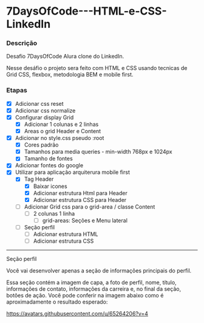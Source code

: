 # 7DaysOfCode---HTML-e-CSS-LinkedIn

### Descrição 
Desafio 7DaysOfCode Alura clone do LinkedIn.

Nesse desáfio o projeto sera feito com HTML e CSS usando tecnicas de Grid CSS, flexbox, metodologia BEM e mobile first.
### Etapas
- [x] Adicionar css reset
- [x] Adicionar css normalize
- [x] Configurar display Grid
    - [x] Adicionar 1 colunas e 2 linhas
    - [x] Areas o grid Header e Content
- [x] Adicionar no style.css pseudo :root
    - [x] Cores padrão
    - [x] Tamanhos para media queries - min-width 768px e 1024px
    - [x] Tamanho de fontes
- [x] Adicionar fontes do google
- [x] Utilizar para aplicação arquiterura mobile first
    - [x] Tag Header 
        - [x] Baixar icones
        - [x] Adicionar estrutura Html para Header
        - [x] Adicionar estrutura CSS para Header
    - [ ] Adicionar Grid css para o grid-area / classe Content
        - [ ] 2 colunas 1 linha
            - [ ] grid-areas: Seções e Menu lateral
    - [ ] Seção perfil
        - [ ] Adicionar estrutura HTML
        - [ ] Adicionar estrutura CSS 
    
---- 
Seção perfil

Você vai desenvolver apenas a seção de informações principais do perfil.

Essa seção contém a imagem de capa, a foto de perfil, nome, título, informações de contato, informações da carreira e, no final da seção, botões de ação. Você pode conferir na imagem abaixo como é aproximadamente o resultado esperado:

https://avatars.githubusercontent.com/u/65264206?v=4


